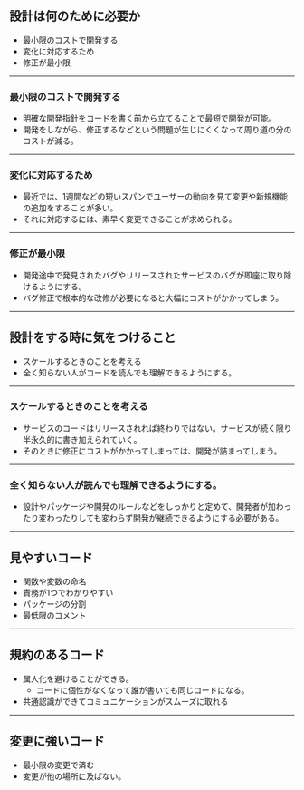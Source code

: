 ## 設計は何のために必要か
- 最小限のコストで開発する
- 変化に対応するため
- 修正が最小限

---

### 最小限のコストで開発する
- 明確な開発指針をコードを書く前から立てることで最短で開発が可能。
- 開発をしながら、修正するなどという問題が生じにくくなって周り道の分のコストが減る。

---

### 変化に対応するため
- 最近では、1週間などの短いスパンでユーザーの動向を見て変更や新規機能の追加をすることが多い。
- それに対応するには、素早く変更できることが求められる。

---

### 修正が最小限
- 開発途中で発見されたバグやリリースされたサービスのバグが即座に取り除けるようにする。
- バグ修正で根本的な改修が必要になると大幅にコストがかかってしまう。

---

## 設計をする時に気をつけること
- スケールするときのことを考える
- 全く知らない人がコードを読んでも理解できるようにする。

---

### スケールするときのことを考える
- サービスのコードはリリースされれば終わりではない。サービスが続く限り半永久的に書き加えられていく。
- そのときに修正にコストがかかってしまっては、開発が詰まってしまう。

---

### 全く知らない人が読んでも理解できるようにする。
- 設計やパッケージや開発のルールなどをしっかりと定めて、開発者が加わったり変わったりしても変わらず開発が継続できるようにする必要がある。

---

## 見やすいコード
- 関数や変数の命名
- 責務が1つでわかりやすい
- パッケージの分割
- 最低限のコメント

---

## 規約のあるコード
- 属人化を避けることができる。
  - コードに個性がなくなって誰が書いても同じコードになる。
- 共通認識ができてコミュニケーションがスムーズに取れる

---

## 変更に強いコード
- 最小限の変更で済む
- 変更が他の場所に及ばない。
